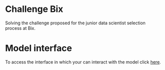 # Challenge Bix
Solving the challenge proposed for the junior data scientist selection process at Bix.
# Model interface
To access the interface in which your can interact with the model click [here](https://huggingface.co/spaces/jaxrosil/bix_challenge).
